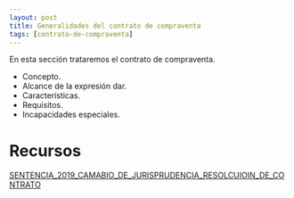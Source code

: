 ```yaml
---
layout: post
title: Generalidades del contrato de compraventa
tags: [contrato-de-compraventa]
---
```


En esta sección trataremos el contrato de compraventa.

<!-- more -->
- Concepto.
- Alcance de la expresión dar.
- Características.
- Requisitos.
- Incapacidades especiales.


# Recursos
	
[SENTENCIA_2019_CAMABIO_DE_JURISPRUDENCIA_RESOLCUIOIN_DE_CONTRATO](/assets/documentos/contratos-compraventa/SENTENCIA_2019_11CAMABIO_DE_JURISPRUDENCIA_RESOLCUIOIN_DE_CONTRATO.doc)



 


